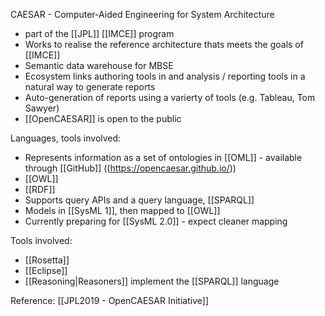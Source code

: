 CAESAR - Computer-Aided Engineering for System Architecture
 - part of the [[JPL]] [[IMCE]] program
 - Works to realise the reference architecture thats meets the goals of [[IMCE]]
 - Semantic data warehouse for MBSE
 - Ecosystem links authoring tools in and analysis / reporting tools in a natural way to generate reports
 - Auto-generation of reports using a varierty of tools (e.g. Tableau, Tom Sawyer)
 - [[OpenCAESAR]] is open to the public

Languages, tools involved:
 - Represents information as a set of ontologies in [[OML]] - available through [[GitHub]] ((https://opencaesar.github.io/))
 - [[OWL]]
 - [[RDF]]
 - Supports query APIs and a query language, [[SPARQL]]
 - Models in [[SysML 1]], then mapped to [[OWL]]
 - Currently preparing for [[SysML 2.0]] - expect cleaner mapping

Tools involved:
 - [[Rosetta]]
 - [[Eclipse]]
 - [[Reasoning|Reasoners]] implement the [[SPARQL]] language


Reference: [[JPL2019 - OpenCAESAR Initiative]]